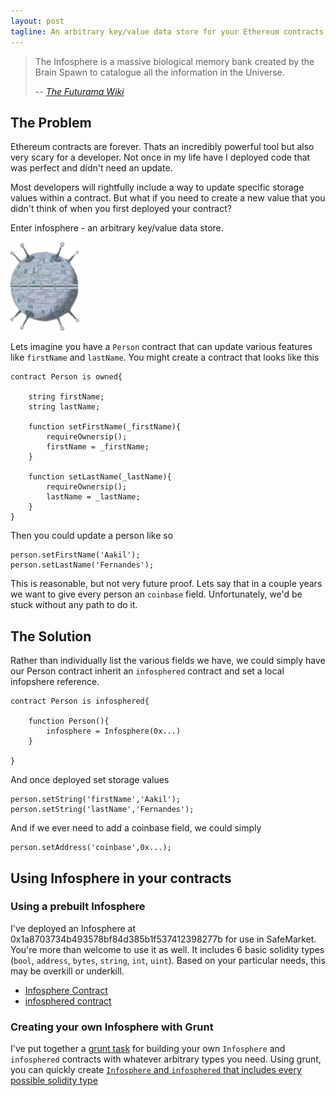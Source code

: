 ```yaml
---
layout: post
tagline: An arbitrary key/value data store for your Ethereum contracts
---
```


> The Infosphere is a massive biological memory bank created by the Brain Spawn to catalogue all the information in the Universe.
>
> -- <cite>[The Futurama Wiki](http://theinfosphere.org/Infosphere)</cite>

## The Problem

Ethereum contracts are forever. Thats an incredibly powerful tool but also very scary for a developer. Not once in my life have I deployed code that was perfect and didn't need an update.

Most developers will rightfully include a way to update specific storage values within a contract. But what if you need to create a new value that you didn't think of when you first deployed your contract?

Enter infosphere - an arbitrary key/value data store. 

![Infosphere](/assets/images/infosphere.png)

Lets imagine you have a `Person` contract that can update various features like `firstName` and `lastName`. You might create a contract that looks like this

    contract Person is owned{

        string firstName;
        string lastName;

        function setFirstName(_firstName){
            requireOwnersip();
            firstName = _firstName;
        }

        function setLastName(_lastName){
            requireOwnersip();
            lastName = _lastName;
        }
    }

Then you could update a person like so

    person.setFirstName('Aakil');
    person.setLastName('Fernandes');

This is reasonable, but not very future proof. Lets say that in a couple years we want to give every person an `coinbase` field. Unfortunately, we'd be stuck without any path to do it.

## The Solution

Rather than individually list the various fields we have, we could simply have our Person contract inherit an `infosphered` contract and set a local infopshere reference.

    contract Person is infosphered{

        function Person(){
            infosphere = Infosphere(0x...)
        }

    }

And once deployed set storage values

    person.setString('firstName','Aakil');
    person.setString('lastName','Fernandes');

And if we ever need to add a coinbase field, we could simply

    person.setAddress('coinbase',0x...);

## Using Infosphere in your contracts

### Using a prebuilt Infosphere

I've deployed an Infosphere at 0x1a8703734b493578bf84d385b1f537412398277b for use in SafeMarket. You're more than welcome to use it as well. It  includes 6 basic solidity types (`bool`, `address`, `bytes`, `string`, `int`, `uint`). Based on your particular needs, this may be overkill or underkill.

* [Infosphere Contract](https://github.com/SafeMarket/dapp/blob/0a7958f22010e5880b92bb40419b5e708feafa0b/app/contracts/0/Infosphere.sol)
* [infosphered contract](https://github.com/SafeMarket/dapp/blob/0a7958f22010e5880b92bb40419b5e708feafa0b/app/contracts/1/infosphered.sol)

### Creating your own Infosphere with Grunt

I've put together a [grunt task](https://github.com/SafeMarket/grunt-infosphere) for building your own `Infosphere` and `infosphered` contracts with whatever arbitrary types you need. Using grunt, you can quickly create [`Infosphere` and `infosphered` that includes every possible solidity type](https://github.com/SafeMarket/grunt-infosphere/blob/master/contracts/complete/)

